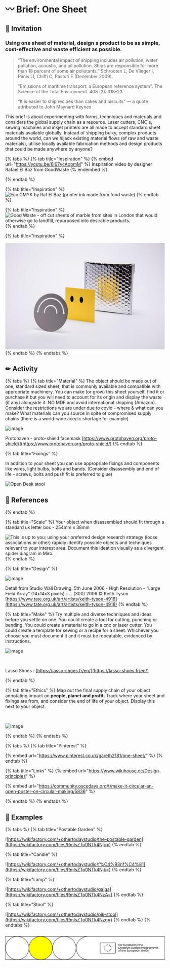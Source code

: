 # 〰 Brief: One Sheet

## &#x20;**🎯 Invitation**

### **Using one sheet of material, design a product to be as simple, cost-effective and waste efficient as possible.**

> “The environmental impact of shipping includes air pollution, water pollution, acoustic, and oil pollution. Ships are responsible for more than 18 percent of some air pollutants.” Schrooten L, De Vlieger I, Panis LI, Chiffi C, Pastori E (December 2009).&#x20;
>
> "Emissions of maritime transport: a European reference system". The Science of the Total Environment. 408 (2): 318–23.
>
> “It is easier to ship recipes than cakes and biscuits” — a quote attributed to John Maynard Keynes

This brief is about experimenting with forms, techniques and materials and considers the global supply chain as a resource. Laser cutters, CNC's, sewing machines and inkjet printers are all made to accept standard sheet materials available globally. Instead of shipping bulky, complex products around the world, can we hijack existing material flows (of raw and waste materials), utilise locally available fabrication methods and design products that could be made anywhere by anyone?

{% tabs %}
{% tab title="Inspiration" %}
{% embed url="https://youtu.be/6I67ycAopmM" %}
Inspiration video by designer Rafael El Baz from GoodWaste
{% endembed %}


{% endtab %}

{% tab title="Inspiration" %}
![Eco CMYK by Raf El Baz (printer ink made from food waste)](https://wikifactory.com/files/RmlsZTo0NTk4NDI=)
{% endtab %}

{% tab title="Inspiration" %}
![Good Waste - off cut sheets of marble from sites in London that would otherwise go to landfill, repurposed into desirable products.](https://wikifactory.com/files/RmlsZTo0NTk4Mzk=)
{% endtab %}

{% tab title="Inspiration" %}


![](<../.gitbook/assets/image (32).png>)
{% endtab %}
{% endtabs %}

## &#x20;✏ Activity

{% tabs %}
{% tab title="Material" %}
The object should be made out of one, standard sized sheet, that is commonly available and compatible with appropriate machinery. You can make (or grow) this sheet yourself, find it or purchase it but you will need to account for its origin and display the waste (if any) alongside it. NO MDF and avoid international shipping (Amazon). Consider the restrictions we are under due to covid - where & what can you make? What materials can you source in spite of compromised supply chains (there is a world-wide acrylic shortage for example)

![image](https://wikifactory.com/files/RmlsZTo0NTk4NTU=)

Protohaven - proto-shield facemask [https://www.protohaven.org/proto-shield/](https://www.protohaven.org/proto-shield/)
{% endtab %}

{% tab title="Fixings" %}


In addition to your sheet you can use appropriate fixings and components like wires, light bulbs, bolts and bands. (Consider disassembly and end of life - screws, bolts and push fit is preferred to glue)



![Open Desk stool](https://wikifactory.com/files/RmlsZToyNzQxOTQ=)

## 📝 References
{% endtab %}

{% tab title="Scale" %}
Your object when disassembled should fit through a standard uk letter box - 254mm x 38mm

![This is up to you; using your preferred design research strategy (loose associations or other) rapidly identify possible objects and techniques relevant to your interest area. Document this ideation visually as a divergent spider diagram in Miro.](https://wikifactory.com/files/RmlsZToyNzQxOTY=)
{% endtab %}

{% tab title="Design" %}
​

![image](https://wikifactory.com/files/RmlsZToyNzQxOTk=)

Detail from Studio Wall Drawing: 5th June 2006 - High Resolution - “Large Field Array” (14x14x3 pixels) ..... (300) 2006 © Keith Tyson [https://www.tate.org.uk/art/artists/keith-tyson-4918](https://www.tate.org.uk/art/artists/keith-tyson-4918)
{% endtab %}

{% tab title="Make" %}
Try multiple and diverse techniques and ideas before you settle on one. You could create a tool for cutting, punching or bending. You could create a material to go in a cnc or laser cutter. You could create a template for sewing or a recipe for a sheet. Whichever you choose you must document it and it must be repeatable, evidenced by instructions.

![image](https://wikifactory.com/files/RmlsZTo0NTk4NjM=)

​

Lasso Shoes : [https://lasso-shoes.fr/en/](https://lasso-shoes.fr/en/)


{% endtab %}

{% tab title="Ethics" %}
Map out the final supply chain of your object annotating impact on **people, planet and profit.** Track where your sheet and fixings are from, and consider the end of life of your object. Display this next to your object.

​

![image](https://wikifactory.com/files/RmlsZToyNzQyMDI=)


{% endtab %}
{% endtabs %}

{% tabs %}
{% tab title="Pinterest" %}


{% embed url="https://www.pinterest.co.uk/gareth2181/one-sheet/" %}
{% endtab %}

{% tab title="Links" %}
{% embed url="https://www.wikihouse.cc/Design-principles" %}

{% embed url="https://community.oscedays.org/t/make-it-circular-an-open-poster-on-circular-making/5836" %}


{% endtab %}
{% endtabs %}



## 👀 Examples

{% tabs %}
{% tab title="Postable Garden" %}


![https://wikifactory.com/+othertodaystudio/the-postable-garden](https://wikifactory.com/files/RmlsZTo0NTk4Njc=)
{% endtab %}

{% tab title="Candle" %}


![https://wikifactory.com/+othertodaystudio/f%C4%93nf%C4%81](https://wikifactory.com/files/RmlsZTo0NTk4Njk=)
{% endtab %}

{% tab title="Lamp" %}


![https://wikifactory.com/+othertodaystudio/gaiga](https://wikifactory.com/files/RmlsZTo0NTk4NzA=)
{% endtab %}

{% tab title="Stool" %}


![https://wikifactory.com/+othertodaystudio/pik-stool](https://wikifactory.com/files/RmlsZTo0NTk4Nzg=)
{% endtab %}
{% endtabs %}

![](../.gitbook/assets/gitfooter.png)

​
